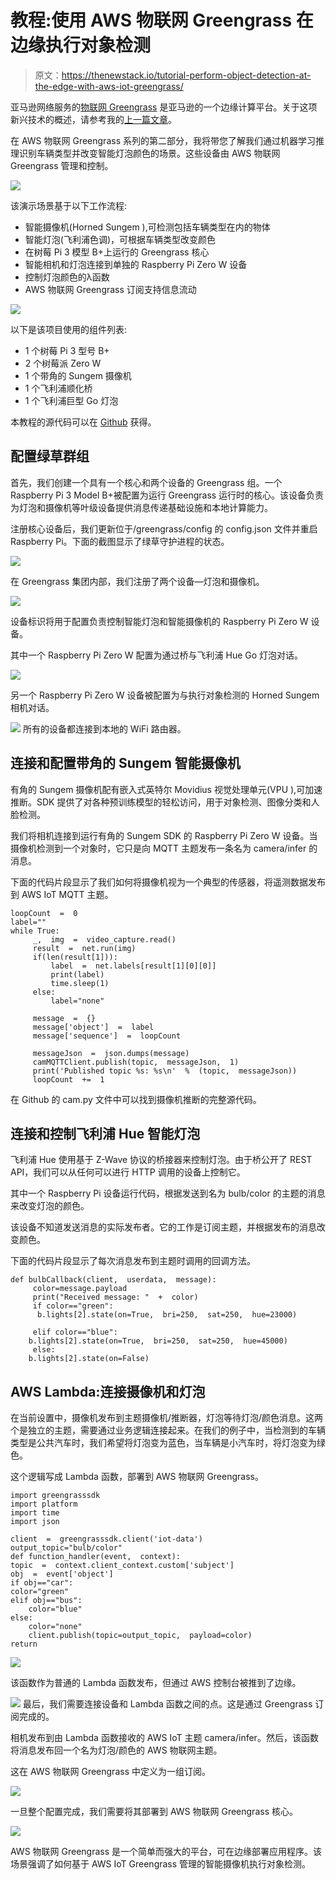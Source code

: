 # 教程:使用 AWS 物联网 Greengrass 在边缘执行对象检测

> 原文：<https://thenewstack.io/tutorial-perform-object-detection-at-the-edge-with-aws-iot-greengrass/>

亚马逊网络服务的[物联网 Greengrass](https://aws.amazon.com/greengrass/) 是亚马逊的一个边缘计算平台。关于这项新兴技术的概述，请参考我的[上一篇文章](https://thenewstack.io/how-aws-iot-greengrass-brings-cloud-capabilities-to-the-edge/)。

在 AWS 物联网 Greengrass 系列的第二部分，我将带您了解我们通过机器学习推理识别车辆类型并改变智能灯泡颜色的场景。这些设备由 AWS 物联网 Greengrass 管理和控制。

![](img/615909fe16bd525e078c73ff1d8f65b7.png)

该演示场景基于以下工作流程:

*   智能摄像机(Horned Sungem ),可检测包括车辆类型在内的物体
*   智能灯泡(飞利浦色调)，可根据车辆类型改变颜色
*   在树莓 Pi 3 模型 B+上运行的 Greengrass 核心
*   智能相机和灯泡连接到单独的 Raspberry Pi Zero W 设备
*   控制灯泡颜色的λ函数
*   AWS 物联网 Greengrass 订阅支持信息流动

[![](img/d0f581565947e8287aeac855a2deb9b3.png)](https://thenewstack.io/tutorial-perform-object-detection-at-the-edge-with-aws-iot-greengrass/31onzq/)

以下是该项目使用的组件列表:

*   1 个树莓 Pi 3 型号 B+
*   2 个树莓派 Zero W
*   1 个带角的 Sungem 摄像机
*   1 个飞利浦顺化桥
*   1 个飞利浦巨型 Go 灯泡

本教程的源代码可以在 [Github](https://github.com/janakiramm/gg-smartcam) 获得。

## 配置绿草群组

首先，我们创建一个具有一个核心和两个设备的 Greengrass 组。一个 Raspberry Pi 3 Model B+被配置为运行 Greengrass 运行时的核心。该设备负责为灯泡和摄像机等叶级设备提供消息传递基础设施和本地计算能力。

注册核心设备后，我们更新位于/greengrass/config 的 config.json 文件并重启 Raspberry Pi。下面的截图显示了绿草守护进程的状态。

![](img/69ee4af7181f109222b4cdf59c297c66.png)

在 Greengrass 集团内部，我们注册了两个设备—灯泡和摄像机。

![](img/f9659f18eb5ed84018affd78e5535b7b.png)

设备标识将用于配置负责控制智能灯泡和智能摄像机的 Raspberry Pi Zero W 设备。

其中一个 Raspberry Pi Zero W 配置为通过桥与飞利浦 Hue Go 灯泡对话。

![](img/b763e1cdddddac3257d9927b69fb7a66.png)

另一个 Raspberry Pi Zero W 设备被配置为与执行对象检测的 Horned Sungem 相机对话。

![](img/2cf840d2abd578cd00da0b73e1c1dfe8.png)
所有的设备都连接到本地的 WiFi 路由器。

## 连接和配置带角的 Sungem 智能摄像机

有角的 Sungem 摄像机配有嵌入式英特尔 Movidius 视觉处理单元(VPU ),可加速推断。SDK 提供了对各种预训练模型的轻松访问，用于对象检测、图像分类和人脸检测。

我们将相机连接到运行有角的 Sungem SDK 的 Raspberry Pi Zero W 设备。当摄像机检测到一个对象时，它只是向 MQTT 主题发布一条名为 camera/infer 的消息。

下面的代码片段显示了我们如何将摄像机视为一个典型的传感器，将遥测数据发布到 AWS IoT MQTT 主题。

```
loopCount  =  0
label=""
while True:
     _,  img  =  video_capture.read()
     result  =  net.run(img)
     if(len(result[1])):
         label  =  net.labels[result[1][0][0]]
         print(label)
         time.sleep(1)
     else:
         label="none"

     message  =  {}
     message['object']  =  label
     message['sequence']  =  loopCount

     messageJson  =  json.dumps(message)
     camMQTTClient.publish(topic,  messageJson,  1)
     print('Published topic %s: %s\n'  %  (topic,  messageJson))  
     loopCount  +=  1         

```

在 Github 的 cam.py 文件中可以找到摄像机推断的完整源代码。

## 连接和控制飞利浦 Hue 智能灯泡

飞利浦 Hue 使用基于 Z-Wave 协议的桥接器来控制灯泡。由于桥公开了 REST API，我们可以从任何可以进行 HTTP 调用的设备上控制它。

其中一个 Raspberry Pi 设备运行代码，根据发送到名为 bulb/color 的主题的消息来改变灯泡的颜色。

该设备不知道发送消息的实际发布者。它的工作是订阅主题，并根据发布的消息改变颜色。

下面的代码片段显示了每次消息发布到主题时调用的回调方法。

```
def bulbCallback(client,  userdata,  message):
     color=message.payload
     print("Received message: "  +  color)
     if color=="green":
      b.lights[2].state(on=True,  bri=250,  sat=250,  hue=23000)

     elif color=="blue":
    b.lights[2].state(on=True,  bri=250,  sat=250,  hue=45000)
     else:
    b.lights[2].state(on=False)

```

## AWS Lambda:连接摄像机和灯泡

在当前设置中，摄像机发布到主题摄像机/推断器，灯泡等待灯泡/颜色消息。这两个是独立的主题，需要通过业务逻辑连接起来。在我们的例子中，当检测到的车辆类型是公共汽车时，我们希望将灯泡变为蓝色，当车辆是小汽车时，将灯泡变为绿色。

这个逻辑写成 Lambda 函数，部署到 AWS 物联网 Greengrass。

```
import greengrasssdk
import platform
import time
import json

client  =  greengrasssdk.client('iot-data')
output_topic="bulb/color"
def function_handler(event,  context):
topic  =  context.client_context.custom['subject']
obj  =  event['object']
if obj=="car":
color="green"
elif obj=="bus":
    color="blue"
else:
    color="none"
    client.publish(topic=output_topic,  payload=color)
return

```

![](img/aed7e96689a76549849526193835f77c.png)

该函数作为普通的 Lambda 函数发布，但通过 AWS 控制台被推到了边缘。

![](img/4824c124b5b84b07c0f762d78edf50b9.png)
最后，我们需要连接设备和 Lambda 函数之间的点。这是通过 Greengrass 订阅完成的。

相机发布到由 Lambda 函数接收的 AWS IoT 主题 camera/infer。然后，该函数将消息发布回一个名为灯泡/颜色的 AWS 物联网主题。

这在 AWS 物联网 Greengrass 中定义为一组订阅。

![](img/b0ddc549be2356637aaa3f4619debe9a.png)

一旦整个配置完成，我们需要将其部署到 AWS 物联网 Greengrass 核心。

![](img/dd048e3f9d7c5a88639776a552588a95.png)

AWS 物联网 Greengrass 是一个简单而强大的平台，可在边缘部署应用程序。该场景强调了如何基于 AWS IoT Greengrass 管理的智能摄像机执行对象检测。

<svg xmlns:xlink="http://www.w3.org/1999/xlink" viewBox="0 0 68 31" version="1.1"><title>Group</title> <desc>Created with Sketch.</desc></svg>